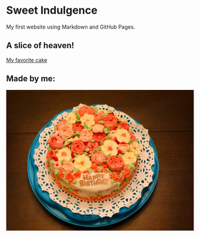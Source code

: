 # Sweet Indulgence

My first website using Markdown and GitHub Pages.

## A slice of heaven!

 [My favorite cake](https://livforcake.com/mocha-chocolate-cake/)

## Made by me:

![My Shiny Image](oct2020(2).jpg)


